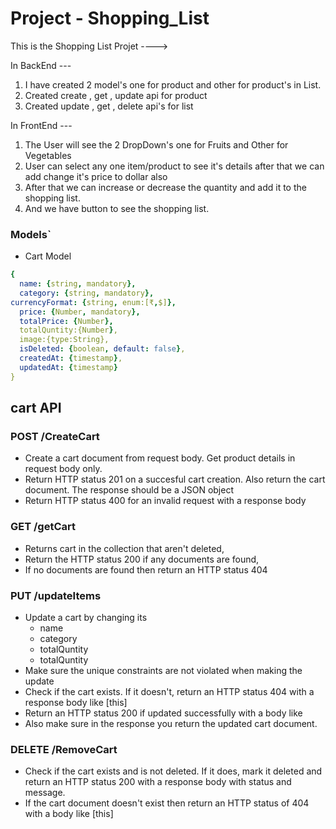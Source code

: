 # Project - Shopping_List

This is the Shopping List Projet ---->

In BackEnd ---
1. I have created 2 model's one for product and other for product's in List.
2. Created create , get , update api for product 
3. Created update , get , delete api's for list

In FrontEnd ---
1. The User will see the 2 DropDown's one for Fruits and Other for Vegetables 
2. User can select any one item/product to see it's details after that we can add change it's price to dollar also
3. After that we can increase or decrease the quantity and add it to the shopping list.
4. And we have button to see the shopping list.

### Models`
- Cart Model

```yaml
{ 
  name: {string, mandatory},
  category: {string, mandatory},
currencyFormat: {string, enum:[₹,$]}, 
  price: {Number, mandatory},
  totalPrice: {Number},
  totalQuntity:{Number},
  image:{type:String},
  isDeleted: {boolean, default: false},
  createdAt: {timestamp},
  updatedAt: {timestamp}
}
```

## cart API
### POST /CreateCart
- Create a cart document from request body. Get product details in request body only.
- Return HTTP status 201 on a succesful cart creation. Also return the cart document. The response should be a JSON object 
- Return HTTP status 400 for an invalid request with a response body 

### GET /getCart
- Returns cart in the collection that aren't deleted,
- Return the HTTP status 200 if any documents are found,
- If no documents are found then return an HTTP status 404 

### PUT /updateItems
- Update a cart by changing its
  - name
  - category
  - totalQuntity
  - totalQuntity
- Make sure the unique constraints are not violated when making the update
- Check if the cart exists. If it doesn't, return an HTTP status 404 with a response body like [this]
- Return an HTTP status 200 if updated successfully with a body like
- Also make sure in the response you return the updated cart document. 

### DELETE /RemoveCart
- Check if the cart exists and is not deleted. If it does, mark it deleted and return an HTTP status 200 with a response body with status and message.
- If the cart document doesn't exist then return an HTTP status of 404 with a body like [this]

